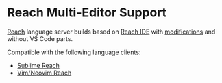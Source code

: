 # Reach Multi-Editor Support
[Reach](https://reach.sh/) language server builds based on [Reach IDE](https://github.com/reach-sh/reach-ide) with [modifications](https://github.com/ericglau/reach-ide/tree/upstream) and without VS Code parts.

Compatible with the following language clients:
- [Sublime Reach](https://github.com/ericglau/sublime-reach)
- [Vim/Neovim Reach](https://github.com/ericglau/vim-reach)
